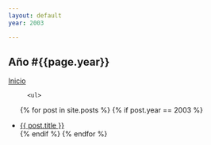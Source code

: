 ```yaml
---
layout: default
year: 2003

---
```


<section class="posts">
  <div class="flex-row-between">
    <h1>Año #{{page.year}}</h1>
    <a href="{{ site.url }}{{ site.baseurl }}"><i class="fa fa-home" aria-hidden="true"></i> Inicio</a>
     
  </div>
  <ul>


      <ul>
  {% for post in site.posts %}
    {% if post.year == 2003 %}
      <li><a href="{{ post.url | relative_url }}">{{ post.title }}</a></li>
    {% endif %}
  {% endfor %}
</ul>
      
  </ul>
</section>



